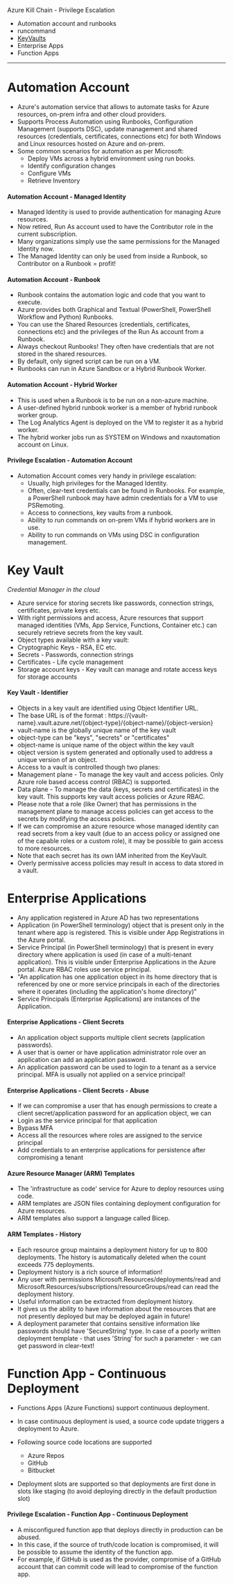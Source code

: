 
Azure Kill Chain - Privilege Escalation

- Automation account and runbooks
- runcommand
- [KeyVaults](https://github.com/conma293/Azure/blob/main/2.1_PrivEsc.md#key-vault_)
- Enterprise Apps
- Function Apps

  
* * * 

# Automation Account
- Azure's automation service that allows to automate tasks for Azure resources, on-prem infra and other cloud providers.
- Supports Process Automation using Runbooks, Configuration Management (supports DSC), update management and shared resources (credentials, certificates, connections etc) for both Windows and Linux resources hosted on Azure and on-prem.
- Some common scenarios for automation as per Microsoft:
  - Deploy VMs across a hybrid environment using run books.
  - Identify configuration changes
  - Configure VMs
  - Retrieve Inventory
 
#### Automation Account - Managed Identity
- Managed Identity is used to provide authentication for managing Azure resources.
- Now retired, Run As account used to have the Contributor role in the current subscription.
- Many organizations simply use the same permissions for the Managed Identity now.
- The Managed Identity can only be used from inside a Runbook, so Contributor on a Runbook = profit!

#### Automation Account - Runbook
- Runbook contains the automation logic and code that you want to execute.
- Azure provides both Graphical and Textual (PowerShell, PowerShell Workflow and Python) Runbooks.
- You can use the Shared Resources (credentials, certificates, connections etc) and the privileges of the Run As account from a Runbook.
- Always checkout Runbooks! They often have credentials that are not stored in the shared resources.
- By default, only signed script can be run on a VM.
- Runbooks can run in Azure Sandbox or a Hybrid Runbook Worker.

#### Automation Account - Hybrid Worker
- This is used when a Runbook is to be run on a non-azure machine.
- A user-defined hybrid runbook worker is a member of hybrid runbook
worker group.
- The Log Analytics Agent is deployed on the VM to register it as a hybrid worker.
- The hybrid worker jobs run as SYSTEM on Windows and nxautomation
account on Linux.

#### Privilege Escalation - Automation Account
- Automation Account comes very handy in privilege escalation:
  - Usually, high privileges for the Managed Identity.
  - Often, clear-text credentials can be found in Runbooks. For example, a PowerShell runbook may have admin credentials for a VM to use PSRemoting.
  - Access to connections, key vaults from a runbook.
  - Ability to run commands on on-prem VMs if hybrid workers are in use.
  - Ability to run commands on VMs using DSC in configuration management.
 

# Key Vault
_Credential Manager in the cloud_
-  Azure service for storing secrets like passwords, connection strings, certificates, private keys etc.
-  With right permissions and access, Azure resources that support managed identities (VMs, App Service, Functions, Container etc.) can securely retrieve secrets from the key vault.
-  Object types available with a key vault:
- Cryptographic Keys - RSA, EC etc.
- Secrets - Passwords, connection strings
- Certificates - Life cycle management
- Storage account keys - Key vault can manage and rotate access keys for storage accounts

#### Key Vault - Identifier

-  Objects in a key vault are identified using Object Identifier URL.
-  The base URL is of the format :  https://{vault-name}.vault.azure.net/{object-type}/{object-name}/{object-version}
- vault-name is the globally unique name of the key vault
- object-type can be "keys", "secrets" or "certificates"
- object-name is unique name of the object within the key vault
- object version is system generated and optionally used to address a unique version of an object.
-  Access to a vault is controlled though two planes:
  - Management plane - To manage the key vault and access policies. Only Azure role based access control (RBAC) is supported.
  - Data plane - To manage the data (keys, secrets and certificates) in the key vault. This supports key vault access policies or Azure RBAC.
-  Please note that a role (like Owner) that has permissions in the management plane to manage access policies can get access to the secrets by modifying the access policies.
-  If we can compromise an azure resource whose managed identity can read secrets from a key vault (due to an access policy or assigned one of the capable roles or a custom role), it may be possible to gain access to more resources.
-  Note that each secret has its own IAM inherited from the KeyVault.
-  Overly permissive access policies may result in access to data stored in a vault.



# Enterprise Applications
-  Any application registered in Azure AD has two representations
- Application (in PowerShell terminology) object that is present only in the tenant where app is registered. This is visible under App Registrations in the Azure portal.
- Service Principal (in PowerShell terminology) that is present in every directory where application is used (in case of a multi-tenant application). This is visible under Enterprise Applications in the Azure portal. Azure RBAC roles use service principal.
-  "An application has one application object in its home directory that is referenced by one or more service principals in each of the directories where it operates (including the application's home directory)"
-  Service Principals (Enterprise Applications) are instances of the Application.

#### Enterprise Applications - Client Secrets

- An application object supports multiple client secrets (application passwords).
- A user that is owner or have application administrator role over an application can add an application password.
- An application password can be used to login to a tenant as a service principal. MFA is usually not applied on a service principal!

#### Enterprise Applications - Client Secrets - Abuse

- If we can compromise a user that has enough permissions to create a client secret/application password for an application object, we can
- Login as the service principal for that application
- Bypass MFA
- Access all the resources where roles are assigned to the service principal
- Add credentials to an enterprise applications for persistence after compromising a tenant

#### Azure Resource Manager (ARM) Templates

- The 'infrastructure as code' service for Azure to deploy resources using code.
- ARM templates are JSON files containing deployment configuration for Azure resources.
- ARM templates also support a language called Bicep.

#### ARM Templates - History

- Each resource group maintains a deployment history for up to 800 deployments. The history is automatically deleted when the count exceeds 775 deployments.
- Deployment history is a rich source of information!
- Any user with permissions Microsoft.Resources/deployments/read and Microsoft.Resources/subscriptions/resourceGroups/read can read the deployment history.
- Useful information can be extracted from deployment history.
- It gives us the ability to have information about the resources that are not presently deployed but may be deployed again in future!
- A deployment parameter that contains sensitive information like passwords should have 'SecureString' type. In case of a poorly written deployment template - that uses 'String' for such a parameter - we can get password in clear-text!

# Function App - Continuous Deployment

- Functions Apps (Azure Functions) support continuous deployment.

- In case continuous deployment is used, a source code update triggers a deployment to Azure.
- Following source code locations are supported
  - Azure Repos
  - GitHub
  - Bitbucket

- Deployment slots are supported so that deployments are first done in slots like staging (to avoid deploying directly in the default production slot)

#### Privilege Escalation - Function App - Continuous Deployment




- A misconfigured function app that deploys directly in production can be abused.
- In this case, if the source of truth/code location is compromised, it will be possible to assume the identity of the function app.
- For example, if GitHub is used as the provider, compromise of a GitHub account that can commit code will lead to compromise of the function app.

